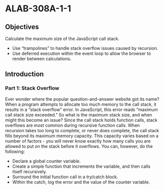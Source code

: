 # ALAB-308A-1-1

## Objectives

Calculate the maximum size of the JavaScript call stack.

- Use “trampolines” to handle stack overflow issues caused by recursion.
- Use deferred execution within the event loop to allow the browser to render between calculations.

## Introduction

### Part 1: Stack Overflow

Ever wonder where the popular question-and-answer website got its name? When a program attempts to allocate too much memory to the call stack, it results in a “stack overflow” error. In JavaScript, this error reads “maximum call stack size exceeded.”
So what is the maximum stack size, and when might this become an issue?
Since the call stack holds function calls, stack overflows are most common during recursive function calls. When recursion takes too long to complete, or never does complete, the call stack fills beyond its maximum memory capacity.
This capacity varies based on a number of factors - you will never know exactly how many calls you are allowed to put on the stack before it overflows.
You can, however, do the following:

- Declare a global counter variable.
- Create a simple function that increments the variable, and then calls itself recursively.
- Surround the initial function call in a try/catch block.
- Within the catch, log the error and the value of the counter variable.
